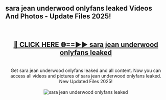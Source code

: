 <h2>sara jean underwood onlyfans leaked Videos And Photos - Update Files 2025!</h2>
<br>
<div align="center">
<h2><a href="https://top-ai-tools.click/QrbHav" rel="nofollow">🔴 CLICK HERE 🌐==►► sara jean underwood onlyfans leaked</a></h2>
<br>
Get sara jean underwood onlyfans leaked and all content. Now you can access all videos and pictures of sara jean underwood onlyfans leaked. New Updated Files 2025!
<br>
<br>
<a href="https://top-ai-tools.click/QrbHav" rel="nofollow" data-target="animated-image.originalLink"><img src="https://i.ibb.co.com/WyWwxjT/player-gif2.gif" alt="sara jean underwood onlyfans leaked" style="max-width: 100%; display: inline-block;" data-target="animated-image.originalImage"></a>
</div>
<br>